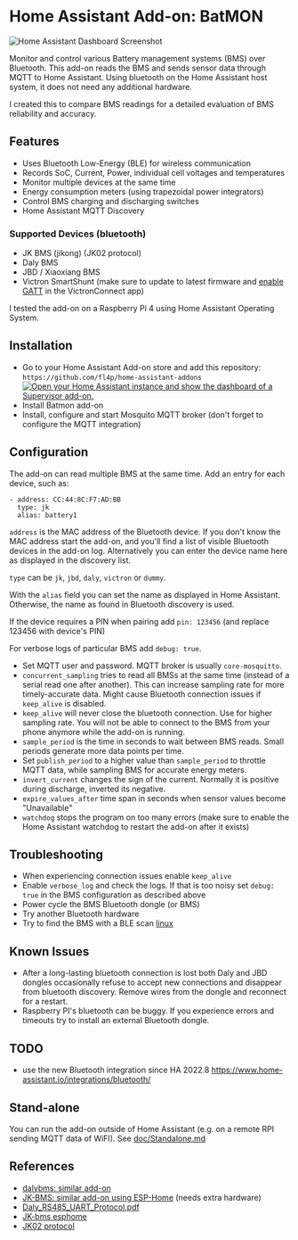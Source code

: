 # Home Assistant Add-on: BatMON

![Home Assistant Dashboard Screenshot](https://repository-images.githubusercontent.com/445289350/03f3d531-37cf-48be-84c8-e6c75270fc87)

Monitor and control various Battery management systems (BMS) over Bluetooth. This add-on reads the BMS and sends sensor
data through MQTT to Home Assistant. Using bluetooth on the Home Assistant host system, it does not need any additional
hardware.

I created this to compare BMS readings for a detailed evaluation of BMS reliability and accuracy.

## Features

* Uses Bluetooth Low-Energy (BLE) for wireless communication
* Records SoC, Current, Power, individual cell voltages and temperatures
* Monitor multiple devices at the same time
* Energy consumption meters (using trapezoidal power integrators)
* Control BMS charging and discharging switches
* Home Assistant MQTT Discovery

### Supported Devices (bluetooth)

* JK BMS (jikong) (JK02 protocol)
* Daly BMS
* JBD / Xiaoxiang BMS
* Victron SmartShunt (make sure to update to latest firmware and [enable GATT](https://community.victronenergy.com/questions/93919/victron-bluetooth-ble-protocol-publication.html) in the VictronConnect app)

I tested the add-on on a Raspberry Pi 4 using Home Assistant Operating System.

## Installation

* Go to your Home Assistant Add-on store and add this repository: `https://github.com/fl4p/home-assistant-addons` 
[![Open your Home Assistant instance and show the dashboard of a Supervisor add-on.](https://my.home-assistant.io/badges/supervisor_addon.svg)](https://my.home-assistant.io/redirect/supervisor_addon/?addon=2af0a32d_batmon&repository_url=https%3A%2F%2Fgithub.com%2Ffl4p%2Fhome-assistant-addons)
* Install Batmon add-on
* Install, configure and start Mosquito MQTT broker (don't forget to configure the MQTT integration)

## Configuration

The add-on can read multiple BMS at the same time.
Add an entry for each device, such as:

```
- address: CC:44:8C:F7:AD:BB
  type: jk
  alias: battery1
```

`address` is the MAC address of the Bluetooth device. If you don't know the MAC address start the add-on, and you'll
find a list of visible Bluetooth devices in the add-on log. Alternatively you can enter the device name here as
displayed in the discovery list.

`type` can be `jk`, `jbd`, `daly`, `victron` or `dummy`.

With the `alias` field you can set the name as displayed in Home Assistant. Otherwise, the name as found in Bluetooth
discovery is used.

If the device requires a PIN when pairing add `pin: 123456` (and replace 123456 with device's PIN)

For verbose logs of particular BMS add `debug: true`.

* Set MQTT user and password. MQTT broker is usually `core-mosquitto`.
* `concurrent_sampling` tries to read all BMSs at the same time (instead of a serial read one after another). This can
  increase sampling rate for more timely-accurate data. Might cause Bluetooth connection issues if `keep_alive` is
  disabled.
* `keep_alive` will never close the bluetooth connection. Use for higher sampling rate. You will not be able to connect
  to the BMS from your phone anymore while the add-on is running.
* `sample_period` is the time in seconds to wait between BMS reads. Small periods generate more data points per time.
* Set `publish_period` to a higher value than `sample_period` to throttle MQTT data, while sampling BMS for accurate
  energy meters.
* `invert_current` changes the sign of the current. Normally it is positive during discharge, inverted its negative.
* `expire_values_after` time span in seconds when sensor values become "Unavailable"
* `watchdog` stops the program on too many errors (make sure to enable the Home Assistant watchdog to restart the add-on
  after it exists)

## Troubleshooting
* When experiencing connection issues enable `keep_alive`
* Enable `verbose_log` and check the logs. If that is too noisy set `debug: true` in the BMS configuration as described above
* Power cycle the BMS Bluetooth dongle (or BMS)
* Try another Bluetooth hardware
* Try to find the BMS with a BLE scan [linux](https://ukbaz.github.io/howto/beacon_scan_cmd_line.html)


## Known Issues

* After a long-lasting bluetooth connection is lost both Daly and JBD dongles occasionally refuse to accept new
  connections and disappear from bluetooth discovery. Remove wires from the dongle and reconnect for a restart.
* Raspberry PI's bluetooth can be buggy. If you experience errors and timeouts try to install an external Bluetooth
  dongle.

## TODO

* use the new Bluetooth integration since HA 2022.8 https://www.home-assistant.io/integrations/bluetooth/

## Stand-alone

You can run the add-on outside of Home Assistant (e.g. on a remote RPI sending MQTT data of WiFI).
See [doc/Standalone.md](doc/Standalone.md)

## References

* [dalybms: similar add-on](https://github.com/MindFreeze/dalybms)
* [JK-BMS: similar add-on using ESP-Home](https://github.com/syssi/esphome-jk-bms) (needs extra hardware)
* [Daly_RS485_UART_Protocol.pdf](https://github.com/jblance/mpp-solar/blob/master/docs/protocols/DALY-Daly_RS485_UART_Protocol.pdf)
* [JK-bms esphome](https://github.com/syssi/esphome-jk-bms/blob/main/components/jk_bms_ble/jk_bms_ble.cpp#L336)
* [JK02 protocol](https://github.com/jblance/mpp-solar/blob/master/mppsolar/protocols/jk02.py)